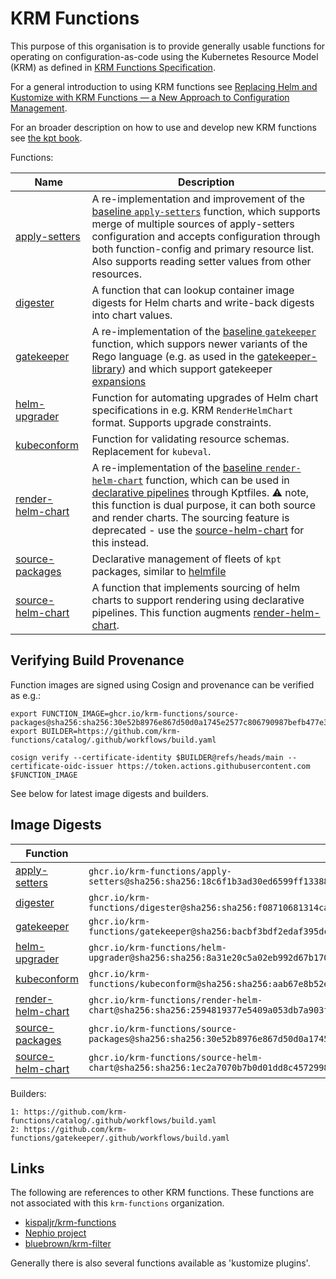 # KRM Functions

This purpose of this organisation is to provide generally usable
functions for operating on configuration-as-code using the Kubernetes
Resource Model (KRM) as defined in [KRM Functions
Specification](https://github.com/kubernetes-sigs/kustomize/blob/master/cmd/config/docs/api-conventions/functions-spec.md).

For a general introduction to using KRM functions see [Replacing Helm and Kustomize with KRM Functions — a New Approach to Configuration Management](https://medium.com/@michael.vittrup.larsen/replacing-helm-and-kustomize-with-krm-functions-a-new-approach-to-configuration-management-676212cc1332).

For an broader description on how to use and develop new KRM functions see [the kpt book](https://kpt.dev/book/).

Functions:

| Name | Description |
| ---- | ----------- |
| [apply-setters](https://github.com/krm-functions/catalog/blob/main/docs/apply-setters.md) | A re-implementation and improvement of the [baseline `apply-setters`](https://catalog.kpt.dev/apply-setters/v0.2/) function, which supports merge of multiple sources of apply-setters configuration and accepts configuration through both function-config and primary resource list. Also supports reading setter values from other resources. |
| [digester](https://github.com/krm-functions/catalog/blob/main/docs/digester.md) | A function that can lookup container image digests for Helm charts and write-back digests into chart values. |
| [gatekeeper](https://github.com/krm-functions/gatekeeper) | A re-implementation of the [baseline `gatekeeper`](https://catalog.kpt.dev/gatekeeper/v0.2/) function, which suppors newer variants of the Rego language (e.g. as used in the [gatekeeper-library](https://github.com/open-policy-agent/gatekeeper-library)) and which support gatekeeper [expansions](https://open-policy-agent.github.io/gatekeeper/website/docs/expansion) |
| [helm-upgrader](https://github.com/krm-functions/catalog/blob/main/docs/helm-upgrader.md) | Function for automating upgrades of Helm chart specifications in e.g. KRM `RenderHelmChart` format. Supports upgrade constraints. |
| [kubeconform](https://github.com/krm-functions/catalog/blob/main/docs/kubeconform.md) | Function for validating resource schemas. Replacement for `kubeval`. |
| [render-helm-chart](https://github.com/krm-functions/catalog/blob/main/docs/render-helm-chart.md) | A re-implementation of the [baseline `render-helm-chart`](https://catalog.kpt.dev/render-helm-chart/v0.2/) function, which can be used in [declarative pipelines](https://kpt.dev/book/04-using-functions/01-declarative-function-execution) through Kptfiles. :warning: note, this function is dual purpose, it can both source and render charts. The sourcing feature is deprecated - use the [source-helm-chart](https://github.com/krm-functions/catalog/blob/main/docs/source-helm-chart.md) for this instead. |
| [source-packages](https://github.com/krm-functions/catalog/blob/main/docs/source-packages.md) | Declarative management of fleets of `kpt` packages, similar to [helmfile](https://github.com/helmfile/helmfile) |
| [source-helm-chart](https://github.com/krm-functions/catalog/blob/main/docs/source-helm-chart.md) | A function that implements sourcing of helm charts to support rendering using declarative pipelines. This function augments [render-helm-chart](docs/render-helm-chart.md). |

## Verifying Build Provenance

Function images are signed using Cosign and provenance can be verified
as e.g.:

```
export FUNCTION_IMAGE=ghcr.io/krm-functions/source-packages@sha256:sha256:30e52b8976e867d50d0a1745e2577c806790987befb477e3ca8ea53bd0aa3859
export BUILDER=https://github.com/krm-functions/catalog/.github/workflows/build.yaml

cosign verify --certificate-identity $BUILDER@refs/heads/main --certificate-oidc-issuer https://token.actions.githubusercontent.com $FUNCTION_IMAGE
```

See below for latest image digests and builders.

## Image Digests

| Function | Digest | Builder |
| -------- | ------ | ------- |
| [apply-setters](https://github.com/krm-functions/catalog/blob/main/docs/apply-setters.md) | `ghcr.io/krm-functions/apply-setters@sha256:sha256:18c6f1b3ad30ed6599ff13388e9632945fcb2d32d26c7284235b85c3c295de78` | 1 |
| [digester](https://github.com/krm-functions/catalog/blob/main/docs/digester.md) | `ghcr.io/krm-functions/digester@sha256:sha256:f08710681314ca57a308ef8b5b0f373e2be0468c1ae83faf98e4f1b0f7f22834` | 1 |
| [gatekeeper](https://github.com/krm-functions/gatekeeper) | `ghcr.io/krm-functions/gatekeeper@sha256:bacbf3bdf2edaf395dc5bea7244916c23f5ed3f83925a310e39929263b5ec8ec` | 2 |
| [helm-upgrader](https://github.com/krm-functions/catalog/blob/main/docs/helm-upgrader.md) | `ghcr.io/krm-functions/helm-upgrader@sha256:sha256:8a31e20c5a02eb992d67b1705aea4bb9eeefe4c93b0bf9d95677584180b04062` | 1 |
| [kubeconform](https://github.com/krm-functions/catalog/blob/main/docs/kubeconform.md) | `ghcr.io/krm-functions/kubeconform@sha256:sha256:aab67e8b52eebd95cb068314818bbc3b05059ff3b71d3de84a661a1df4718b73` | 1 |
| [render-helm-chart](https://github.com/krm-functions/catalog/blob/main/docs/render-helm-chart.md) | `ghcr.io/krm-functions/render-helm-chart@sha256:sha256:2594819377e5409a053db7a903f76ae9ac64622c7daf361bbafa1fd28cc9f9db` | 1 |
| [source-packages](https://github.com/krm-functions/catalog/blob/main/docs/source-packages.md) | `ghcr.io/krm-functions/source-packages@sha256:sha256:30e52b8976e867d50d0a1745e2577c806790987befb477e3ca8ea53bd0aa3859` | 1 |
| [source-helm-chart](https://github.com/krm-functions/catalog/blob/main/docs/source-helm-chart.md) | `ghcr.io/krm-functions/source-helm-chart@sha256:sha256:1ec2a7070b7b0d01dd8c457299887c1d751bb148c5ec0317f9945e94782f8679` | 1 |

Builders:

```
1: https://github.com/krm-functions/catalog/.github/workflows/build.yaml
2: https://github.com/krm-functions/gatekeeper/.github/workflows/build.yaml
```

## Links

The following are references to other KRM functions. These functions
are not associated with this `krm-functions` organization.

- [kispaljr/krm-functions](https://github.com/kispaljr/krm-functions)
- [Nephio project](https://github.com/nephio-project/nephio/tree/main/krm-functions)
- [bluebrown/krm-filter](https://github.com/bluebrown/krm-filter)

Generally there is also several functions available as 'kustomize plugins'.
